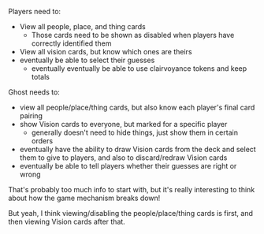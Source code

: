 Players need to:
- View all people, place, and thing cards
    - Those cards need to be shown as disabled when players have correctly identified them
- View all vision cards, but know which ones are theirs
- eventually be able to select their guesses
    - eventually eventually be able to use clairvoyance tokens and keep totals

Ghost needs to:
- view all people/place/thing cards, but also know each player's final card pairing
- show Vision cards to everyone, but marked for a specific player
    - generally doesn't need to hide things, just show them in certain orders
- eventually have the ability to draw Vision cards from the deck and select them to give to players, and also to discard/redraw Vision cards
- eventually be able to tell players whether their guesses are right or wrong

That's probably too much info to start with, but it's really interesting to think about how the game mechanism breaks down!

But yeah, I think viewing/disabling the people/place/thing cards is first, and then viewing Vision cards after that.